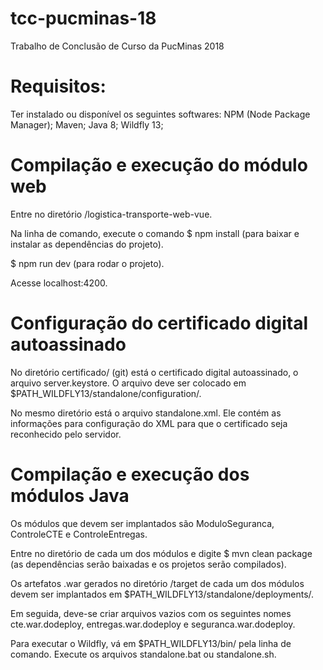 # tcc-pucminas-18
Trabalho de Conclusão de Curso da PucMinas 2018

# Requisitos:
Ter instalado ou disponível os seguintes softwares:
NPM (Node Package Manager);
Maven;
Java 8;
Wildfly 13;

# Compilação e execução do módulo web

Entre no diretório /logistica-transporte-web-vue.

Na linha de comando, execute o comando $ npm install (para baixar e instalar as dependências do projeto).

$ npm run dev (para rodar o projeto).

Acesse localhost:4200.

# Configuração do certificado digital autoassinado

No diretório certificado/ (git) está o certificado digital autoassinado, o arquivo server.keystore. O arquivo deve ser colocado em $PATH_WILDFLY13/standalone/configuration/.

No mesmo diretório está o arquivo standalone.xml. Ele contém as informações para configuração do XML para que o certificado seja reconhecido pelo servidor.

# Compilação e execução dos módulos Java

Os módulos que devem ser implantados são ModuloSeguranca, ControleCTE e ControleEntregas.

Entre no diretório de cada um dos módulos e digite $ mvn clean package (as dependências serão baixadas e os projetos serão compilados).

Os artefatos .war gerados no diretório /target de cada um dos módulos devem ser implantados em $PATH_WILDFLY13/standalone/deployments/.

Em seguida, deve-se criar arquivos vazios com os seguintes nomes cte.war.dodeploy, entregas.war.dodeploy e seguranca.war.dodeploy.

Para executar o Wildfly, vá em $PATH_WILDFLY13/bin/ pela linha de comando. Execute os arquivos standalone.bat ou standalone.sh.
